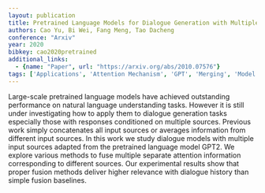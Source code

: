 ```yaml
---
layout: publication
title: Pretrained Language Models for Dialogue Generation with Multiple Input Sources
authors: Cao Yu, Bi Wei, Fang Meng, Tao Dacheng
conference: "Arxiv"
year: 2020
bibkey: cao2020pretrained
additional_links:
  - {name: "Paper", url: "https://arxiv.org/abs/2010.07576"}
tags: ['Applications', 'Attention Mechanism', 'GPT', 'Merging', 'Model Architecture', 'RAG']
---
```

Large-scale pretrained language models have achieved outstanding performance on natural language understanding tasks. However it is still under investigating how to apply them to dialogue generation tasks especially those with responses conditioned on multiple sources. Previous work simply concatenates all input sources or averages information from different input sources. In this work we study dialogue models with multiple input sources adapted from the pretrained language model GPT2. We explore various methods to fuse multiple separate attention information corresponding to different sources. Our experimental results show that proper fusion methods deliver higher relevance with dialogue history than simple fusion baselines.
